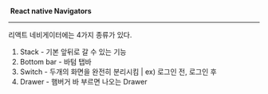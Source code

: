 ​											

​																					**React native Navigators**

------



리액트 네비게이터에는 4가지 종류가 있다.

1. Stack - 기본 앞뒤로 갈 수 있는 기능
2. Bottom bar - 바텀 탭바 
3. Switch - 두개의 화면을 완전히 분리시킴 | ex) 로그인 전, 로그인 후
4. Drawer - 햄버거 바 부르면 나오는 Drawer

